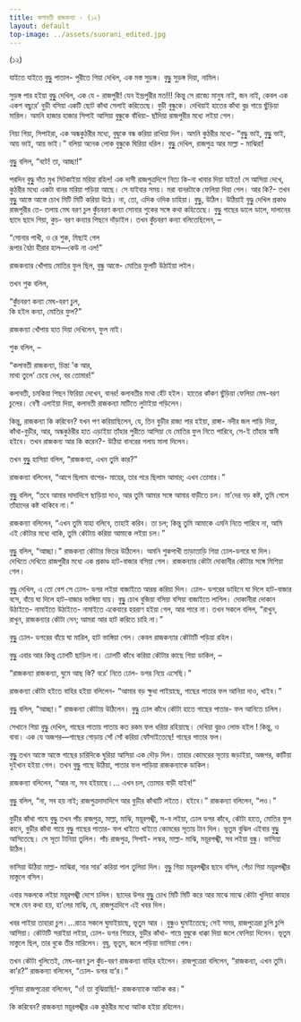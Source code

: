 ```yaml
---
title: কলাবতী রাজকন্যা - (১২)
layout: default
top-image: ../assets/suorani_edited.jpg
---
```

(১২)

যাইতে যাইতে বুদ্ধুুু পাতাল- পুরীতে গিয়া দেখিল, এক মস্ত সুড়ঙ্গ। বুদ্ধুুু সুড়ঙ্গ দিয়া, নামিল।

সুড়ঙ্গ পার হইয়া বুদ্ধুুু দেখিল, এক যে - রাজপুরী! যেন ইন্দ্রপুরীর মত!!!
কিন্তু সে রাজ্যে মানুষ নাই, জন নাই, কেবল এক একশ বছুরে’ বুড়ী বসিয়া একটি ছােট কাঁথা সেলাই করিতেছে। বুড়ী বুন্ধুকে। দেখিয়াই হাতের কাঁথা বুদ্র গায়ে ছুঁড়িয়া মারিল। অমনি হাজার হাজার সিপাই আসিয়া বুন্ধুকে বাঁধিয়া- ছাঁদিয়া রাজপুরীর মধ্যে লইয়া গেল।

নিয়া গিয়া, সিপাইরা, এক অন্ধকুঠরীর মধ্যে, বুদ্বুকে বন্ধ করিয়া রাখিয়া দিল। অমনি কুঠরীর মধ্যে- “বুদ্ধুু ভাই, বুদ্ধুুু ভাই, আয় ভাই, আয় ভাই।” বলিয়া অনেক লােক বুন্ধুকে ঘিরিয়া ধরিল। বুদ্ধুুু দেখিল, রাজপুত্র আর মাল্লা - মাঝিরা!

বুদ্ধুুু বলিল, “বটে! তা, আচ্ছা!”

পরদিন বুদ্ধুু দাঁত মুখ সিটকাইয়া মরিয়া রহিল! এক দাসী রাজপুত্রদিগে নিত্য কি-না খাবার দিয়া যাইত! সে আসিয়া দেখে, কুঠরীর মধ্যে একটা বানর মরিয়া পড়িয়া আছে। সে যাইবার সময়। মরা বানরটাকে ফেলিয়া দিয়া গেল। আর কি?- তখন বুদ্ধুুু আস্তে আস্তে চোখ মিটি মিটি করিয়া উঠে। না, তাে, এদিক ওদিক চাহিয়া। বুদ্ধুু, উঠিল। উঠিয়াই বুদ্ধুু দেখিল প্রকাণ্ড রাজপুরীর তে- তলায় মেঘ বরণ চুল কুঁচবরণ কন্যা সােনার শুকের সঙ্গে কথা কহিতেছে। বুদ্ধুুু গাছের ডালে ডালে, দালানের ছাদে ছাদে গিয়া, কুচ- বরণ কন্যার পিছনে দাঁড়াইল। তখন কুঁচবরণ কন্যা বলিতেছিলেন, –

“সােনার পাখী, ও রে শুক, মিছাই গেল  
রূপার বৈঠা হীরার হাল—কেউ না এল!”

রাজকন্যার খোঁপায় মােতির ফুল ছিল, বুন্ধু আস্তে- মােতির ফুলটি উঠাইয়া লইল।

তখন শুক বলিল,

“কুঁচবরণ কন্যা মেঘ-বরণ চুল,  
কি হইল কন্যা, মােতির ফুল?”

রাজকন্যা খোঁপায় হাত দিয়া দেখিলেন, ফুল নাই।

শুক বলিল, –

“কলাবতী রাজকন্যা, চিন্তা ’ক আর,  
মাথা তুলে’ চেয়ে দেখ, বর তােমার!”

কলাবতী, চমকিয়া পিছন ফিরিয়া দেখেন, বানর! কলাবতীর মাথা হেঁট হইল। হাতের কাঁকণ ছুঁড়িয়া ফেলিয়া মেঘ-বরণ চুলের। বেণী এলাইয়া দিয়া, কলাবতী রাজকন্যা মাটিতে লুটাইয়া পড়িলেন।

কিন্তু, রাজকন্যা কি করিবেন? যখন পণ করিয়াছিলেন, যে, তিন বুড়ীর রাজ্য পার হইয়া, রাঙ্গা- নদীর জল পাড়ি দিয়া, কাঁথা-বুড়ীর, আর, অন্ধকুঠরীর হাত এড়াইয়া তাঁহার পুরীতে আসিয়া যে মােতির ফুল নিতে পারিবে, সে-ই তাঁহার স্বামী হইবে। তখন রাজকন্য আর কি করেন?- উঠিয়া বানরের গলায় মালা দিলেন।

তখন বুদ্ধুুু হাসিয়া বলিল, “রাজকন্যা, এখন তুমি কার?”

রাজকন্যা বলিলেন, “আগে ছিলাম বাপের- মায়ের, তার পরে ছিলাম আমার; এখন তােমার।”

বুদ্ধুুু বলিল, “তবে আমার দাদাদিগে ছাড়িয়া দাও, আর তুমি আমার সঙ্গে আমার বাড়ীতে চল। মা’দের বড় কষ্ট, তুমি গেলে তাঁহাদের কষ্ট থাকিবে না।”

রাজকন্যা বলিলেন, “এখন তুমি যাহা বলিবে, তাহাই করিব। তা চল; কিন্তু তুমি আমাকে এমনি নিতে পারিবে না, আমি এই কৌটার মধ্যে থাকি, তুমি কৌটায় করিয়া আমাকে লইয়া চল।”

বুদ্ধুুু বলিল, “আচ্ছা।” রাজকন্যা কৌটার ভিতর উঠিলেন।
অমনি শুকপাখী তাড়াতাড়ি গিয়া ঢােল-ডগরে ঘা দিল। দেখিতে দেখিতে রাজপুরীর মধ্যে এক প্রকাণ্ড হাট-বাজার বসিয়া গেল। রাজকন্যার কৌটা দোকানীর কৌটার সঙ্গে মিশিয়া গেল।

বুদ্ধুু দেখিল, এ তাে বেশ সে ঢােল- ডগর লইয়া বাজাইতে আরম্ভ করিয়া দিল। ঢােল- ডগরের ডাহিনে ঘা দিলে হাট-বাজার বসে, বাঁয়ে ঘা দিলে হাট-বাজার ভাঙ্গিয়া যায়। বুদ্ধুুু চোখ বুজিয়া বসিয়া বসিয়া বাজাইতে লাগিল। দোকানীরা দোকান উঠাইতে- নামাইতে উঠাইতে- নামাইতে একেবারে হয়রাণ হইয়া গেল, আর পারে না। তখন সকলে বলিল, “রাখুন, রাখুন, রাজকন্যার কৌটা নেন; আমরা আর হাট করিতে চাহি না।”

বুদ্ধুুু ঢােল- ডগরের বাঁয়ে ঘা মারিল, হাট ভাঙ্গিয়া গেল। কেবল রাজকন্যার কৌটাটি পড়িয়া রহিল।

বুদ্ধুু এবার আর কিন্তু ঢােলটি ছাড়িল না। ঢােলটি কাঁধে করিয়া কৌটার কাছে গিয়া ডাকিল, –

“রাজকন্যা রাজকন্যা, ঘুমে আছ কি? বরে’ নিতে ঢােল- ডগর নিয়ে এসেছি।”

রাজকন্যা কৌটা হইতে বাহির হইয়া বলিলেন- “আমার বড় ক্ষুধা পাইয়াছে, গাছের পাতার ফল আনিয়া দাও, খাইব।”

বুদ্ধুু বলিল, “আচ্ছা।” রাজকন্যা কৌটায় উঠিলেন। বুদ্ধুু ঢােল কাঁধে কৌটা হাতে গাছের পাতার- ফল আনিতে চলিল।

সেখানে গিয়া বুদ্ধুু দেখিল, গাছের পাতায় পাতায় কত রকম ফল ধরিয়া রহিয়াছে। দেখিয়া বুদ্রও লােভ হইল ! কিন্তু, ও বাবা। এক যে অজগর—গাছের গােড়ায় সোঁ সোঁ করিয়া ফোঁসাইতেছে!
গাছের পাতার ফল।

বুদ্ধুুু তখন আস্তে আস্তে গাছের চারিদিকে ঘুরিয়া আসিয়া এক দৌড় দিল। তাহার কোমরের সূতায় জড়াইয়া, অজগর, কাটিয়া দুইখান হইয়া গেল। তখন বুদ্ধুু গাছে উঠিয়া, পাতার ফল পাড়িয়া রাজকন্যাকে ডাকিল।

রাজকন্যা বলিলেন, “আর না, সব হইয়াছে।... এখন চল, তােমার বাড়ী যাইব!”

বুদ্ধুু বলিল, “না, সব হয় নাই; রাজপুত্রদাদাদিগে আর বুড়ীর কাঁথাটি লইতে। হইবে।” রাজকন্যা বলিলেন, “লও।”

বুড়ীর কাঁথা গাযে বুদ্ধুু তখন পাঁচ রাজপুত্র, মাল্লা, মাঝি, ময়ূরপঙ্খী, স-ব লইয়া, ঢােল ডগর কাঁধে, কৌটা হাতে, মােতির ফুল কানে, বুড়ীর কাঁথা গায়ে বুদ্ধুু গাছের পাতার- ফল খাইতে খাইতে কোমরের সূতায় টান দিল।
ভূতুম বুঝিল এইবার বুদ্ধুুু আসিতেছে। সে সূতা টানিয়া তুলিল। পাঁচ রাজপুত্র, সিপাই- লস্কর, মাল্লা- মাঝি, ময়ূরপঙ্খী, সব লইয়া বুন্ধু। ভাসিয়া উঠিল।

ভাসিয়া উঠিয়া মাল্লা- মাঝিরা, সার সার’ করিয়া পাল তুলিয়া দিল। বুদ্ধুু গিয়া ময়ূরপঙ্খীর ছাদে বসিল, পেঁচা গিয়া ময়ূরপঙ্খীর মাস্তুলে বসিল।

এবার সকলকে লইয়া ময়ূরপঙ্খী দেশে চলিল।
ছাদের উপর বুদ্ধুুু চোখ মিটি মিটি করে আর মাঝে মাঝে কৌটা খুলিয়া কাহার সঙ্গে যেন কথা হয়, হা’লের মাঝি, যে, রাজপুত্রদিগে এই খবর দিল।

 খবর পাইয়া তাহারা চুপ।...রাত্রে সকলে ঘুমাইয়াছে, ভূতুম আর । বুন্ধুও ঘুমাইতেছে; সেই সময়, রাজপুত্রেরা চুপি চুপি আসিয়া। কৌটাটি সরাইয়া লইয়া, ঢােল- ডগর শিয়রে, বুড়ীর কাঁথা- গায়ে বুদ্বুকে ধাক্কা দিয়া জলে ফেলিয়া দিলেন। ভূতুম মাস্তুলে ছিল, তার বুকে তীর মারিলেন। বুদ্বু, ভূতুম, জলে পড়িয়া ভাসিয়া গেল।

তখন কৌটা খুলিতেই, মেঘ-বরণ চুল কুঁচ-বরণ রাজকন্যা বাহির হইলেন। রাজপুত্রেরা বলিলেন, “রাজকন্যা, এখন তুমি। কা’র?”
রাজকন্যা বলিলেন, “ঢােল- ডগর যা’র।”

শুনিয়া রাজপুত্রেরা বলিলেন, “ও! তা বুঝিয়াছি!- রাজকন্যাকে আটক কর।”

কি করিবেন? রাজকন্যা ময়ূরপঙ্খীর এক কুঠরীর মধ্যে আটক হইয়া রহিলেন।
